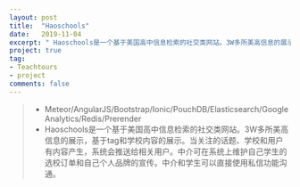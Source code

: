 ```yaml
---
layout: post
title:  "Haoschools"
date:   2019-11-04
excerpt: " Haoschools是一个基于美国高中信息检索的社交类网站。3W多所美高信息的展示，基于tag和学校内容的展示。当关注的话题、学校和用户有内容产生，系统会推送给相关用户。中介可在系统上维护自己学生的选校订单和自己个人品牌的宣传。中介和学生可以直接使用私信功能沟通。 "
project: true
tag:
- Teachtours 
- project
comments: false
---
```


  > - Meteor/AngularJS/Bootstrap/Ionic/PouchDB/Elasticsearch/Google Analytics/Redis/Prerender 
  > - Haoschools是一个基于美国高中信息检索的社交类网站。3W多所美高信息的展示，基于tag和学校内容的展示。当关注的话题、学校和用户有内容产生，系统会推送给相关用户。中介可在系统上维护自己学生的选校订单和自己个人品牌的宣传。中介和学生可以直接使用私信功能沟通。  
 
